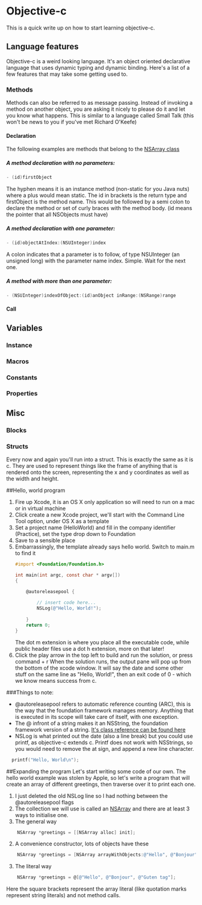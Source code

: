 # Objective-c

This is a quick write up on how to start learning objective-c. 

## Language features
Objective-c is a weird looking language. It's an object oriented declarative language that uses dynamic typing and dynamic binding. Here's a list of a few features that may take some getting used to. 
### Methods
Methods can also be referred to as message passing. Instead of invoking a method on another object, you are asking it nicely to please do it and let you know what happens. This is similar to a language called Small Talk (this won't be news to you if you've met Richard O'Keefe)
#### Declaration
The following examples are methods that belong to the [NSArray class](https://developer.apple.com/library/mac/documentation/Cocoa/Reference/Foundation/Classes/NSArray_Class/NSArray.html)
##### A method declaration with no parameters:
```objective-c
- (id)firstObject
```
The hyphen means it is an instance method (non-static for you Java nuts) where a plus would mean static.
The id in brackets is the return type and firstObject is the method name. This would be followed by a semi colon to declare the method or set of curly braces with the method body.
(id means the pointer that all NSObjects must have)
##### A method declaration with one parameter:
```objective-c
- (id)objectAtIndex:(NSUInteger)index
```
A colon indicates that a parameter is to follow, of type NSUInteger (an unsigned long) with the parameter name index. Simple. Wait for the next one.
##### A method with more than one parameter:
```objective-c
- (NSUInteger)indexOfObject:(id)anObject inRange:(NSRange)range
```


#### Call

## Variables
### Instance
### Macros
### Constants
### Properties

## Misc
### Blocks
### Structs
Every now and again you'll run into a struct. This is exactly the same as it is c. They are used to represent things like the frame of anything that is rendered onto the screen, representing the x and y coordinates as well as the width and height.

##Hello, world program
1. Fire up Xcode, it is an OS X only application so will need to run on a mac or in virtual machine
2. Click create a new Xcode project, we'll start with the Command Line Tool option, under OS X as a template
3. Set a project name (HelloWorld) and fill in the company identifier (Practice), set the type drop down to Foundation
4. Save to a sensible place
5. Embarrassingly, the template already says hello world. Switch to main.m to find it
    ```objective-c
    #import <Foundation/Foundation.h>
    
    int main(int argc, const char * argv[])
    {
    
        @autoreleasepool {
            
            // insert code here...
            NSLog(@"Hello, World!");
            
        }
        return 0;
    }
    ```
    The dot m extension is where you place all the executable code, while public header files use a dot h extension, more on that later!
6. Click the play arrow in the top left to build and run the solution, or press command + r
When the solution runs, the output pane will pop up from the bottom of the xcode window. It will say the date and some other stuff on the same line as "Hello, World!", then an exit code of 0 - which we know means success from c.

###Things to note:
- @autoreleasepool refers to automatic reference counting (ARC), this is the way that the foundation framework manages memory. Anything that is executed in its scope will take care of itself, with one exception.
- The @ infront of a string makes it an NSString, the foundation framework version of a string. [It's class reference can be found here](https://developer.apple.com/library/mac/documentation/Cocoa/Reference/Foundation/Classes/NSString_Class/Reference/NSString.html)
- NSLog is what printed out the date (also a line break) but you could use printf, as objective-c extends c. Printf does not work with NSStrings, so you would need to remove the at sign, and append a new line character. 
```objective-c
  printf("Hello, World\n");
```

##Expanding the program
Let's start writing some code of our own. The hello world example was stolen by Apple, so let's write a program that will create an array of different greetings, then traverse over it to print each one. 
1. I just deleted the old NSLog line so I had nothing between the @autoreleasepool flags
2. The collection we will use is called an [NSArray](https://developer.apple.com/library/mac/documentation/Cocoa/Reference/Foundation/Classes/NSArray_Class/NSArray.html) and there are at least 3 ways to initialise one. 
  1. The general way
```objective-c
    NSArray *greetings = [[NSArray alloc] init];
```
  2. A convenience constructor, lots of objects have these
```objective-c
    NSArray *greetings = [NSArray arrayWithObjects:@"Hello", @"Bonjour", @"Guten tag"];
```
  3. The literal way
```objective-c
    NSArray *greetings = @[@"Hello", @"Bonjour", @"Guten tag"];
```
Here the square brackets represent the array literal (like quotation marks represent string literals) and not method calls.
